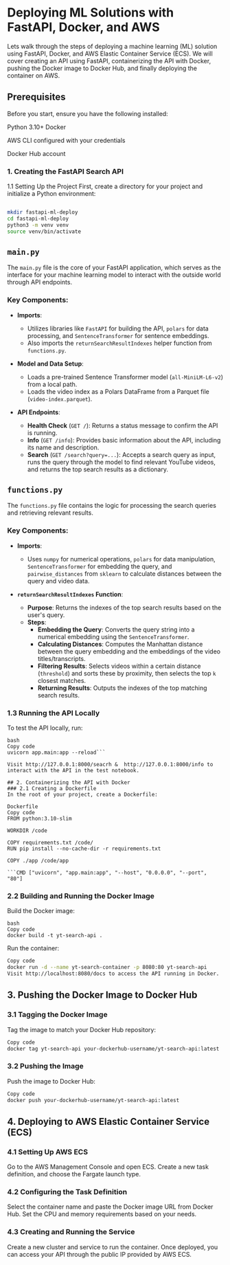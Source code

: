 # Deploying ML Solutions with FastAPI, Docker, and AWS

Lets walk through the steps of deploying a machine learning (ML) solution using FastAPI, Docker, and AWS Elastic Container Service (ECS). We will cover creating an API using FastAPI, containerizing the API with Docker, pushing the Docker image to Docker Hub, and finally deploying the container on AWS.

## Prerequisites
Before you start, ensure you have the following installed:

Python 3.10+
Docker

AWS CLI configured with your credentials

Docker Hub account

### 1. Creating the FastAPI Search API
1.1 Setting Up the Project
First, create a directory for your project and initialize a Python environment:

```bash

mkdir fastapi-ml-deploy
cd fastapi-ml-deploy
python3 -m venv venv
source venv/bin/activate
```

## `main.py`

The `main.py` file is the core of your FastAPI application, which serves as the interface for your machine learning model to interact with the outside world through API endpoints.

### Key Components:
- **Imports**:
  - Utilizes libraries like `FastAPI` for building the API, `polars` for data processing, and `SentenceTransformer` for sentence embeddings.
  - Also imports the `returnSearchResultIndexes` helper function from `functions.py`.

- **Model and Data Setup**:
  - Loads a pre-trained Sentence Transformer model (`all-MiniLM-L6-v2`) from a local path.
  - Loads the video index as a Polars DataFrame from a Parquet file (`video-index.parquet`).

- **API Endpoints**:
  - **Health Check** (`GET /`): Returns a status message to confirm the API is running.
  - **Info** (`GET /info`): Provides basic information about the API, including its name and description.
  - **Search** (`GET /search?query=...`): Accepts a search query as input, runs the query through the model to find relevant YouTube videos, and returns the top search results as a dictionary.

## `functions.py`

The `functions.py` file contains the logic for processing the search queries and retrieving relevant results.

### Key Components:
- **Imports**:
  - Uses `numpy` for numerical operations, `polars` for data manipulation, `SentenceTransformer` for embedding the query, and `pairwise_distances` from `sklearn` to calculate distances between the query and video data.

- **`returnSearchResultIndexes` Function**:
  - **Purpose**: Returns the indexes of the top search results based on the user's query.
  - **Steps**:
    - **Embedding the Query**: Converts the query string into a numerical embedding using the `SentenceTransformer`.
    - **Calculating Distances**: Computes the Manhattan distance between the query embedding and the embeddings of the video titles/transcripts.
    - **Filtering Results**: Selects videos within a certain distance (`threshold`) and sorts these by proximity, then selects the top `k` closest matches.
    - **Returning Results**: Outputs the indexes of the top matching search results.



### 1.3 Running the API Locally
To test the API locally, run:
```
bash
Copy code
uvicorn app.main:app --reload```

Visit http://127.0.0.1:8000/seacrh &  http://127.0.0.1:8000/info to interact with the API in the test notebook.

## 2. Containerizing the API with Docker
### 2.1 Creating a Dockerfile
In the root of your project, create a Dockerfile:

Dockerfile
Copy code
FROM python:3.10-slim

WORKDIR /code

COPY requirements.txt /code/
RUN pip install --no-cache-dir -r requirements.txt

COPY ./app /code/app

```CMD ["uvicorn", "app.main:app", "--host", "0.0.0.0", "--port", "80"]
```

### 2.2 Building and Running the Docker Image

Build the Docker image:
```
bash
Copy code
docker build -t yt-search-api .
```
Run the container:

```bash
Copy code
docker run -d --name yt-search-container -p 8080:80 yt-search-api
Visit http://localhost:8080/docs to access the API running in Docker.
```

## 3. Pushing the Docker Image to Docker Hub
### 3.1 Tagging the Docker Image

Tag the image to match your Docker Hub repository:

```bash
Copy code
docker tag yt-search-api your-dockerhub-username/yt-search-api:latest
```

### 3.2 Pushing the Image
Push the image to Docker Hub:

```bash
Copy code
docker push your-dockerhub-username/yt-search-api:latest
```

## 4. Deploying to AWS Elastic Container Service (ECS)
### 4.1 Setting Up AWS ECS
Go to the AWS Management Console and open ECS. Create a new task definition, and choose the Fargate launch type.

### 4.2 Configuring the Task Definition
Select the container name and paste the Docker image URL from Docker Hub.
Set the CPU and memory requirements based on your needs.

### 4.3 Creating and Running the Service
Create a new cluster and service to run the container. Once deployed, you can access your API through the public IP provided by AWS ECS.








